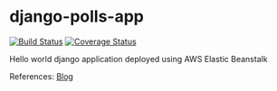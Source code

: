 # django-polls-app

[![Build Status](https://app.travis-ci.com/himanshu1196/django-polls-app.svg?branch=main)](https://app.travis-ci.com/himanshu1196/django-polls-app)
[![Coverage Status](https://coveralls.io/repos/github/himanshu1196/django-polls-app/badge.svg?branch=)](https://coveralls.io/github/himanshu1196/django-polls-app?branch=)

Hello world django application deployed using AWS Elastic Beanstalk

References:
[Blog](https://testdriven.io/blog/django-elastic-beanstalk/#debugging-elastic-beanstalk)
